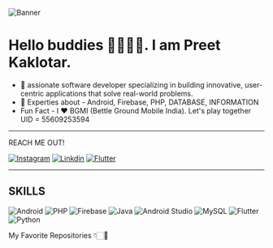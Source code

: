 
![Banner](https://github.com/user-attachments/assets/445fdb7b-1210-45d6-be43-1fb015493c92)



# Hello  buddies 👋🏻🙋🏻. I am Preet Kaklotar.
- 🎯 assionate software developer specializing in building innovative, user-centric applications that solve real-world problems.
- 🚀 Experties about - Android, Firebase, PHP, DATABASE, INFORMATION
- Fun Fact - I ❤️ BGMI (Bettle Ground Mobile India). Let's play together UID = 55609253594
--- 

REACH ME OUT!

[![Instagram](https://camo.githubusercontent.com/f41da31bf426102ea1df9c083e9a316abd3af1ffb908fd8c9bd7be651d4d4541/68747470733a2f2f696d672e736869656c64732e696f2f62616467652f696e7374616772616d2d2532334534343035462e7376673f267374796c653d666f722d7468652d6261646765266c6f676f3d696e7374616772616d266c6f676f436f6c6f723d7768697465)](https://www.instagram.com/preet.kaklotar_20?igsh=MXI3a2FsbzJveXE2Zw==)
[![Linkdin](https://camo.githubusercontent.com/e8dbf62a04af86d46001864cd22338d8a8474486a0e976ec695580027c373c79/68747470733a2f2f696d672e736869656c64732e696f2f62616467652f6c696e6b6564696e2d2532333030373742352e7376673f267374796c653d666f722d7468652d6261646765266c6f676f3d6c696e6b6564696e266c6f676f436f6c6f723d7768697465)](https://www.linkedin.com/in/preet-kaklotar-7a20332a7)
[![Flutter](https://github.com/user-attachments/assets/70119d12-2342-408a-9f2d-531a58f353f3)](http://preet-k-19.github.io/)



---
## SKILLS 
![Android](https://camo.githubusercontent.com/e9ff7ec4be7be00a75dfde816f1a9ee5ee8b8508325a441d99be549f8cdcc6ef/68747470733a2f2f696d672e736869656c64732e696f2f62616467652f616e64726f69642d2532333233393132302e7376673f267374796c653d666f722d7468652d6261646765266c6f676f3d616e64726f6964266c6f676f436f6c6f723d7768697465)
![PHP](https://camo.githubusercontent.com/2d0d2d83efa0f82fc9d68ccc1cbdb7076fb9ec49a399e1b6b56cbfcc42a142b0/68747470733a2f2f696d672e736869656c64732e696f2f62616467652f7068702d2532333337373641422e7376673f267374796c653d666f722d7468652d6261646765266c6f676f3d706870266c6f676f436f6c6f723d7768697465)
![Firebase](https://camo.githubusercontent.com/56fe4b65495bd7e4618ec33fd7efec073db45175ee48ac40ec0837c46bfed7ef/68747470733a2f2f696d672e736869656c64732e696f2f62616467652f66697265626173652d2532334637444631452e7376673f267374796c653d666f722d7468652d6261646765266c6f676f3d6669726562617365266c6f676f436f6c6f723d7768697465)
![Java](https://camo.githubusercontent.com/05adf0cab4367ff685a7ac2d7e3016c9c66bf3a1677f76ff1c8a30944d4825ce/68747470733a2f2f696d672e736869656c64732e696f2f62616467652f6a6176612d2532334531364330352e7376673f267374796c653d666f722d7468652d6261646765266c6f676f3d6a617661266c6f676f436f6c6f723d7768697465)
![Android Studio](https://camo.githubusercontent.com/fce47ad099f6edd3253dc60d32914f4ca3380c4e88a7f67353a8f10942fb374f/68747470733a2f2f696d672e736869656c64732e696f2f62616467652f416e64726f696453747564696f2d2532333463656138632e7376673f267374796c653d666f722d7468652d6261646765266c6f676f3d616e64726f69642d73747564696f266c6f676f436f6c6f723d7768697465) 
![MySQL](https://camo.githubusercontent.com/b54840d6332759472181bb8dfbf06d47c2cc75bb2af92e6d08c4d7d52cdf7eec/68747470733a2f2f696d672e736869656c64732e696f2f62616467652f6d7973716c2d2532333466376439652e7376673f267374796c653d666f722d7468652d6261646765266c6f676f3d6d7973716c266c6f676f436f6c6f723d7768697465) 
![Flutter](https://github.com/user-attachments/assets/410f387c-2d38-484a-9cab-15f96f947db3)
![Python](https://github.com/user-attachments/assets/380a527b-5200-470f-be43-32b34a24b445)




My Favorite Repositories 👇🏻👀

